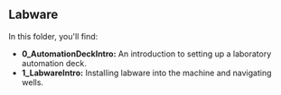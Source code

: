 ## Labware

In this folder, you'll find:

- **0_AutomationDeckIntro:** An introduction to setting up a laboratory automation deck.
- **1_LabwareIntro:** Installing labware into the machine and navigating wells.
